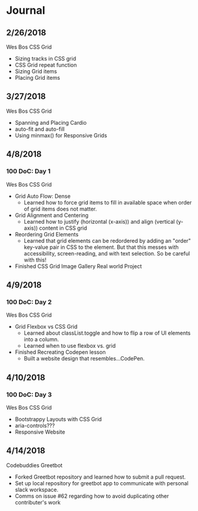 # Journal

## 2/26/2018

Wes Bos CSS Grid

* Sizing tracks in CSS grid
* CSS Grid repeat function
* Sizing Grid items
* Placing Grid items

## 3/27/2018

Wes Bos CSS Grid

* Spanning and Placing Cardio
* auto-fit and auto-fill
* Using minmax() for Responsive Grids

## 4/8/2018

### 100 DoC: Day 1

Wes Bos CSS Grid

* Grid Auto Flow: Dense
  * Learned how to force grid items to fill in available space when order of grid items does not matter.
* Grid Alignment and Centering
  * Learned how to justify (horizontal (x-axis)) and align (vertical (y-axis)) content in CSS grid
* Reordering Grid Elements
  * Learned that grid elements can be redordered by adding an "order" key-value pair in CSS to the element. But that this messes with accessibility, screen-reading, and with text selection. So be careful with this!
* Finished CSS Grid Image Gallery Real world Project

## 4/9/2018

### 100 DoC: Day 2

Wes Bos CSS Grid

* Grid Flexbox vs CSS Grid
  * Learned about classList.toggle and how to flip a row of UI elements into a column.
  * Learned when to use flexbox vs. grid
* Finished Recreating Codepen lesson
  * Built a website design that resembles...CodePen.

## 4/10/2018

### 100 DoC: Day 3

Wes Bos CSS Grid

* Bootstrappy Layouts with CSS Grid
* aria-controls???
* Responsive Website

## 4/14/2018

Codebuddies Greetbot

* Forked Greetbot repository and learned how to submit a pull request.
* Set up local repository for greetbot app to communicate with personal slack workspace.
* Comms on issue #62 regarding how to avoid duplicating other contributer's work